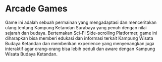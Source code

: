# Arcade Games
 Game ini adalah sebuah permainan yang mengadaptasi dan menceritakan ulang tentang Kampung Ketandan Surabaya yang penuh dengan nilai sejarah dan budaya. Bertemakan Sci-Fi Side-scrolling Platformer, game ini diharapkan bisa memberi edukasi dan informasi terkait Kampung Wisata Budaya Ketandan dan memberikan experience yang menyenangkan juga interaktif agar orang-orang bisa lebih peduli dan aware dengan Kampung Wisata Budaya Ketandan.
